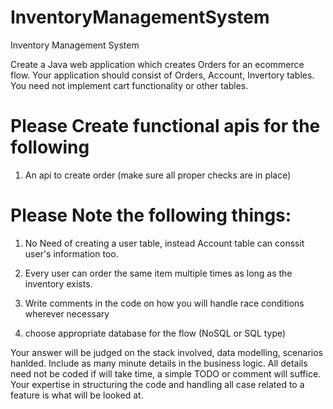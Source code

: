 # InventoryManagementSystem
Inventory Management System

Create a Java web application which creates Orders for an ecommerce flow. Your application should consist of Orders, Account,
Invertory tables. You need not implement cart functionality or other tables.

# Please Create functional apis for the following
  1. An api to create order (make sure all proper checks are in place)

# Please Note the following things:
  1. No Need of creating a user table, instead Account  table can conssit user's information too.
  
  2. Every user can order the same item multiple times as long as the inventory exists.
  
  3. Write comments in the code on how you will handle race conditions wherever necessary
  
  4. choose appropriate database for the flow (NoSQL or SQL type)
  

Your answer will be judged on the stack involved, data modelling, scenarios hanlded. Include as many minute details in the 
business logic. All details need not be coded if will take time, a simple TODO or comment will suffice. Your expertise in
structuring the code and handling all case related to a feature is what will be looked at.
